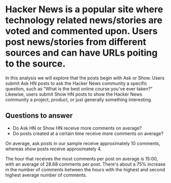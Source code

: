 # Hacker News is a popular site where technology related news/stories are voted and commented upon. Users post news/stories from different sources and can have URLs poiting to the source.

In this analysis we will explore that the posts begin with Ask or Show. Users submit Ask HN posts to ask the Hacker News community a specific question, such as "What is the best online course you've ever taken?" Likewise, users submit Show HN posts to show the Hacker News community a project, product, or just generally something interesting.

## Questions to answer
- Do Ask HN or Show HN receive more comments on average?
- Do posts created at a certain time receive more comments on average?

On average, ask posts in our sample receive approximately 10 comments, whereas show posts receive approximately 4.

The hour that receives the most comments per post on average is 15:00, with an average of 28.68 comments per post. There's about a 75% increase in the number of comments between the hours with the highest and second highest average number of comments.

